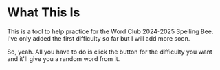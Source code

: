 # What This Is
This is a tool to help practice for the Word Club 2024-2025 Spelling Bee.
I've only added the first difficulty so far but I will add more soon.

So, yeah. All you have to do is click the button for the difficulty you want and it'll give you a random word from it.
